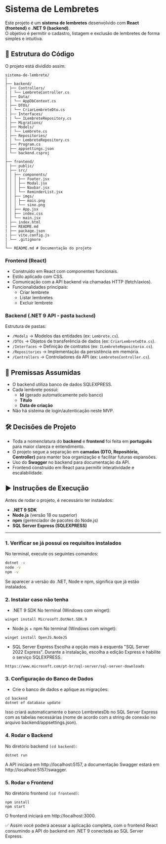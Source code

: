 # Sistema de Lembretes

Este projeto é um **sistema de lembretes** desenvolvido com **React (frontend)** e **.NET 9 (backend)**.  
O objetivo é permitir o cadastro, listagem e exclusão de lembretes de forma simples e intuitiva.  

## 📂 Estrutura do Código

O projeto está dividido assim:
```
sistema-de-lembrete/
│
├── backend/
│ ├── Controllers/
| | └── LembreteController.cs
│ ├── Data/
| | └── AppDbContext.cs
│ ├── DTOs/
| | └── CriarLembreteDto.cs
│ ├── Interfaces/
| | └── ILembreteRepository.cs
│ ├── Migrations/
│ ├── Models/
| | └── Lembrete.cs
│ ├── Repositories/
| | └── LembreteRepository.cs
│ ├── Program.cs
│ ├── appsettings.json
│ └── backend.csproj
│
├── frontend/
│ ├── public/
│ ├── src/
│ │ ├── components/
│ │ │ ├── Footer.jsx
│ │ │ ├── Modal.jsx
│ │ │ ├── Navbar.jsx
│ │ │ └── ReminderList.jsx
│ │ ├── imgs/
│ │ │ ├── mais.png
│ │ │ └── sino.png
│ │ ├── App.jsx
│ │ ├── index.css
│ │ └── main.jsx
│ ├── index.html
| ├── README.md
| ├── package.json
| ├── vite.config.js
| └── .gitignore
│
└── README.md # Documentação do projeto
```

### **Frontend (React)**
- Construído em React com componentes funcionais.
- Estilo aplicado com CSS.
- Comunicação com a API backend via chamadas HTTP (fetch/axios).
- Funcionalidades principais:
  - Criar lembrete
  - Listar lembretes
  - Excluir lembrete

### **Backend (.NET 9 API - pasta `backend`)**
Estrutura de pastas:
- `/Models` → Modelos das entidades (ex: `Lembrete.cs`).
- `/DTOs` → Objetos de transferência de dados (ex: `CriarLembreteDto.cs`).
- `/Interfaces` → Definição de contratos (ex: `ILembreteRepositorio.cs`).
- `/Repositories` → Implementação da persistência em memória.
- `/Controllers` → Controladores da API (ex: `LembretesController.cs`).

## 📌 Premissas Assumidas

- O backend utiliza banco de dados SQLEXPRESS.
- Cada lembrete possui:
  - **Id** (gerado automaticamente pelo banco)
  - **Título**
  - **Data de criação**
- Não há sistema de login/autenticação neste MVP.

## 🛠️ Decisões de Projeto

- Toda a nomenclatura do **backend** e **frontend** foi feita em **português** para maior clareza e entendimento.
- O projeto segue a separação em **camadas (DTO, Repositório, Controller)** para manter boa organização e facilitar futuras expansões.
- Uso do **Swagger** no backend para documentação da API.
- Frontend construído em React para permitir interatividade e escalabilidade.

## ▶️ Instruções de Execução

Antes de rodar o projeto, é necessário ter instalados:

- **.NET 9 SDK**
- **Node.js** (versão 18 ou superior)
- **npm** (gerenciador de pacotes do Node.js)
- **SQL Server Express (SQLEXPRESS)**

---

### 1. Verificar se já possui os requisitos instalados

No terminal, execute os seguintes comandos:

```bash
dotnet -v
node -v
npm -v
```
Se aparecer a versão do .NET, Node e npm, significa que já estão instalados.

### 2. Instalar caso não tenha

- .NET 9 SDK
No terminal (Windows com winget):

```
winget install Microsoft.DotNet.SDK.9
```

- Node.js + npm
No terminal (Windows com winget):

```
winget install OpenJS.NodeJS
```

- SQL Server Express
Escolha a opção mais à esquerda "SQL Server 2022 Express". Durante a instalação, escolha a edição Express e habilite o serviço SQLEXPRESS.
```
https://www.microsoft.com/pt-br/sql-server/sql-server-downloads
```

### 3. Configuração do Banco de Dados
- Crie o banco de dados e aplique as migrações:
```
cd backend
dotnet ef database update
```
Isso criará automaticamente o banco LembretesDb no SQL Server Express com as tabelas necessárias (nome de acordo com a string de conexão no arquivo backend/appsettings.json).

### 4. Rodar o Backend
No diretório backend `(cd backend)`:
```
dotnet run
```

A API iniciará em http://localhost:5157, a documentação Swagger estará em http://localhost:5157/swagger.

### 5. Rodar o Frontend
No diretório frontend `(cd frontend)`:

```
npm install
npm start
```

O frontend iniciará em http://localhost:3000.

✅ Assim você poderá acessar a aplicação completa, com o frontend React consumindo a API do backend em .NET 9 conectada ao SQL Server Express.
